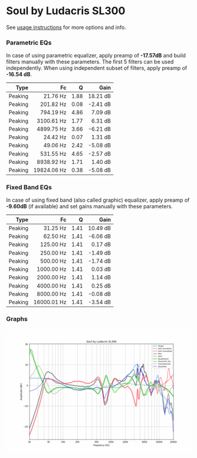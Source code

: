 # Soul by Ludacris SL300
See [usage instructions](https://github.com/jaakkopasanen/AutoEq#usage) for more options and info.

### Parametric EQs
In case of using parametric equalizer, apply preamp of **-17.57dB** and build filters manually
with these parameters. The first 5 filters can be used independently.
When using independent subset of filters, apply preamp of **-16.54 dB**.

| Type    | Fc          |    Q | Gain     |
|--------:|------------:|-----:|---------:|
| Peaking | 21.76 Hz    | 1.88 | 18.21 dB |
| Peaking | 201.82 Hz   | 0.08 | -2.41 dB |
| Peaking | 794.19 Hz   | 4.86 | 7.09 dB  |
| Peaking | 3100.61 Hz  | 1.77 | 6.31 dB  |
| Peaking | 4899.75 Hz  | 3.66 | -6.21 dB |
| Peaking | 24.42 Hz    | 0.07 | 1.31 dB  |
| Peaking | 49.06 Hz    | 2.42 | -5.08 dB |
| Peaking | 531.55 Hz   | 4.65 | -2.57 dB |
| Peaking | 8938.92 Hz  | 1.71 | 1.40 dB  |
| Peaking | 19824.06 Hz | 0.38 | -5.08 dB |

### Fixed Band EQs
In case of using fixed band (also called graphic) equalizer, apply preamp of **-9.60dB**
(if available) and set gains manually with these parameters.

| Type    | Fc          |    Q | Gain     |
|--------:|------------:|-----:|---------:|
| Peaking | 31.25 Hz    | 1.41 | 10.49 dB |
| Peaking | 62.50 Hz    | 1.41 | -6.06 dB |
| Peaking | 125.00 Hz   | 1.41 | 0.17 dB  |
| Peaking | 250.00 Hz   | 1.41 | -1.49 dB |
| Peaking | 500.00 Hz   | 1.41 | -1.74 dB |
| Peaking | 1000.00 Hz  | 1.41 | 0.03 dB  |
| Peaking | 2000.00 Hz  | 1.41 | 1.14 dB  |
| Peaking | 4000.00 Hz  | 1.41 | 0.25 dB  |
| Peaking | 8000.00 Hz  | 1.41 | -0.08 dB |
| Peaking | 16000.01 Hz | 1.41 | -3.54 dB |

### Graphs
![](./Soul%20by%20Ludacris%20SL300.png)